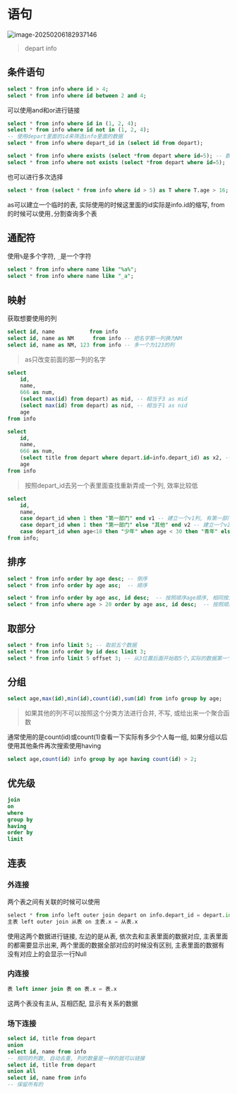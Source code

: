 # 语句

![image-20250206182937146](https://picture-01-1316374204.cos.ap-beijing.myqcloud.com/picture/202502061829207.png)

> depart                          info

## 条件语句

```sql
select * from info where id > 4;
select * from info where id between 2 and 4;
```

可以使用and和or进行链接

```sql
select * from info where id in (1, 2, 4);
select * from info where id not in (1, 2, 4);
-- 使用depart里面的id来筛选info里面的数据
select * from info where depart_id in (select id from depart);
```

```sql
select * from info where exists (select *from depart where id=5); -- 数据存在选择所有
select * from info where not exists (select *from depart where id=5);
```

也可以进行多次选择

```sql
select * from (select * from info where id > 5) as T where T.age > 16;
```

as可以建立一个临时的表, 实际使用的时候这里面的id实际是info.id的缩写, from的时候可以使用`,`分割查询多个表

## 通配符

使用`%`是多个字符, `_`是一个字符

```sql
select * from info where name like "%a%";
select * from info where name like "_a";
```

## 映射

获取想要使用的列

```sql
select id, name			  from info
select id, name as NM	   from info -- 把名字那一列换为NM
select id, name as NM, 123 from info -- 多一个为123的列
```

> as只改变前面的那一列的名字

```sql
select 
	id,
	name,
	666 as num,
	(select max(id) from depart) as mid, -- 相当于3 as mid
	(select max(id) from depart) as nid, -- 相当于1 as nid 
	age
from info
```

```sql
select 
	id,
	name,
	666 as num,
	(select title from depart where depart.id=info.depart_id) as x2, -- 1 as nid 
	age
from info
```

> 按照depart_id去另一个表里面查找重新弄成一个列, 效率比较低

```sql
select 
	id,
	name,
	case depart_id when 1 then "第一部门" end v1 -- 建立一个v1列, 有第一部门和NULL两个选项
	case depart_id when 1 then "第一部门" else "其他" end v2 -- 建立一个v2列, 有第一部门和其他两个选项
	case depart_id when age<18 then "少年" when age < 30 then "青年" else "壮年" end v6
from info;
```

## 排序

```sql 
select * from info order by age desc; -- 倒序
select * from info order by age asc;  -- 顺序

select * from info order by age asc, id desc;  -- 按照顺序age顺序, 相同按id倒序
select * from info where age > 20 order by age asc, id desc;  -- 按照顺序age顺序, 相同按id倒序
```

## 取部分

``` sql
select * from info limit 5; -- 取前五个数据
select * from info order by id desc limit 3;
select * from info limit 5 offset 3; -- 从3位置后面开始取5个,实际的数据第一个是4 
```

## 分组

```sql
select age,max(id),min(id),count(id),sum(id) from info group by age;
```

> 如果其他的列不可以按照这个分类方法进行合并, 不写, 或给出来一个聚合函数

通常使用的是count(id)或count(1)查看一下实际有多少个人每一组, 如果分组以后使用其他条件再次搜索使用having

```sql
select age,count(id) info group by age having count(id) > 2;
```

## 优先级

```sql
join
on
where
group by
having
order by
limit
```

## 连表

### 外连接

两个表之间有关联的时候可以使用

```python
select * from info left outer join depart on info.depart_id = depart.id
主表 left outer join 从表 on 主表.x = 从表.x
```

使用这两个数据进行链接, 左边的是从表, 依次去和主表里面的数据对应, 主表里面的都需要显示出来, 两个里面的数据全部对应的时候没有区别, 主表里面的数据有没有对应上的会显示一行Null

### 内连接

```sql
表 left inner join 表 on 表.x = 表.x
```

这两个表没有主从, 互相匹配, 显示有关系的数据

### 场下连接

```sql
select id, title from depart
union 
select id, name from info
-- 相同的列数, 自动去重, 列的数量是一样的就可以链接
select id, title from depart
union all
select id, name from info
-- 保留所有的
```

